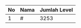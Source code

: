 | No | Nama            | Jumlah Level |
|----|-----------------|--------------|
| 1  | #    |    3253        |
